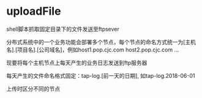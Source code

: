 # uploadFile
shell脚本抓取固定目录下的文件发送至ftpsever

分布式系统中的一个业务功能会部署多个节点，每个节点的命名方式统一为[主机名].[项目名].[公司域名]，例如host1.pop.cjc.com host2.pop.cjc.com ...

现要将每个主机节点上每天产生的业务日志发送到ftp服务器

每天产生的文件命名格式固定：tap-log.[前一天的日期], 如tap-log.2018-06-01

上传时区分不同的节点
